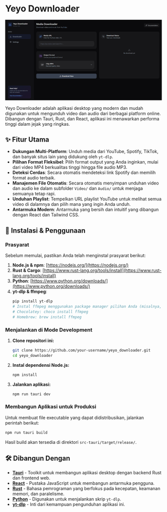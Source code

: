 # Yeyo Downloader

![Yeyo Downloader Showcase](./screenshot.png)

Yeyo Downloader adalah aplikasi desktop yang modern dan mudah digunakan untuk mengunduh video dan audio dari berbagai platform online. Dibangun dengan Tauri, Rust, dan React, aplikasi ini menawarkan performa tinggi dalam jejak yang ringkas.

## ✨ Fitur Utama

- **Dukungan Multi-Platform**: Unduh media dari YouTube, Spotify, TikTok, dan banyak situs lain yang didukung oleh `yt-dlp`.
- **Pilihan Format Fleksibel**: Pilih format output yang Anda inginkan, mulai dari video MP4 berkualitas tinggi hingga file audio MP3.
- **Deteksi Cerdas**: Secara otomatis mendeteksi link Spotify dan memilih format audio terbaik.
- **Manajemen File Otomatis**: Secara otomatis menyimpan unduhan video dan audio ke dalam subfolder `Video/` dan `Audio/` untuk menjaga semuanya tetap rapi.
- **Unduhan Playlist**: Tempelkan URL playlist YouTube untuk melihat semua video di dalamnya dan pilih mana yang ingin Anda unduh.
- **Antarmuka Modern**: Antarmuka yang bersih dan intuitif yang dibangun dengan React dan Tailwind CSS.

## 🚀 Instalasi & Penggunaan

### Prasyarat

Sebelum memulai, pastikan Anda telah menginstal prasyarat berikut:

1.  **Node.js & npm**: [https://nodejs.org/](https://nodejs.org/)
2.  **Rust & Cargo**: [https://www.rust-lang.org/tools/install](https://www.rust-lang.org/tools/install)
3.  **Python**: [https://www.python.org/downloads/](https://www.python.org/downloads/)
4.  **yt-dlp & ffmpeg**:
    ```bash
    pip install yt-dlp
    # Instal ffmpeg menggunakan package manager pilihan Anda (misalnya, Chocolatey, Homebrew, apt)
    # Chocolatey: choco install ffmpeg
    # Homebrew: brew install ffmpeg
    ```

### Menjalankan di Mode Development

1.  **Clone repositori ini:**
    ```bash
    git clone https://github.com/your-username/yeyo_downloader.git
    cd yeyo_downloader
    ```

2.  **Instal dependensi Node.js:**
    ```bash
    npm install
    ```

3.  **Jalankan aplikasi:**
    ```bash
    npm run tauri dev
    ```

### Membangun Aplikasi untuk Produksi

Untuk membuat file executable yang dapat didistribusikan, jalankan perintah berikut:

```bash
npm run tauri build
```

Hasil build akan tersedia di direktori `src-tauri/target/release/`.

## 🛠️ Dibangun Dengan

- [**Tauri**](https://tauri.app/) - Toolkit untuk membangun aplikasi desktop dengan backend Rust dan frontend web.
- [**React**](https://reactjs.org/) - Pustaka JavaScript untuk membangun antarmuka pengguna.
- [**Rust**](https://www.rust-lang.org/) - Bahasa pemrograman yang berfokus pada kecepatan, keamanan memori, dan paralelisme.
- [**Python**](https://www.python.org/) - Digunakan untuk menjalankan skrip `yt-dlp`.
- [**yt-dlp**](https://github.com/yt-dlp/yt-dlp) - Inti dari kemampuan pengunduhan aplikasi ini.

